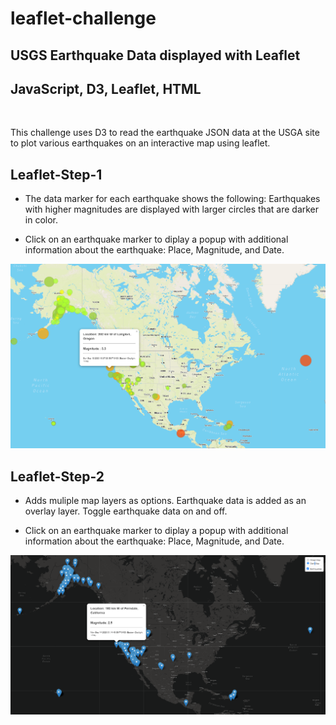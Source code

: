 # leaflet-challenge
 ## USGS Earthquake Data displayed with Leaflet

 ## JavaScript, D3, Leaflet, HTML
<br>

This challenge uses D3 to read the earthquake JSON data at the USGA site to plot various earthquakes on an interactive map using leaflet.  

## Leaflet-Step-1


   * The data marker for each earthquake shows the following: Earthquakes with higher magnitudes are displayed with larger circles that are darker in color.

   * Click on an earthquake marker to diplay a popup with additional information about the earthquake:  Place, Magnitude, and Date.


![map](Leaflet-Step-1/static/images/map.PNG)


## Leaflet-Step-2

   * Adds muliple map layers as options.  Earthquake data is added as an overlay layer.  Toggle earthquake data on and off.


   * Click on an earthquake marker to diplay a popup with additional information about the earthquake:  Place, Magnitude, and Date.


![map2](Leaflet-Step-1/static/images/map2.PNG)